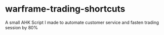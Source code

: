# warframe-trading-shortcuts
A small AHK Script I made to automate customer service and fasten trading session by 80%
